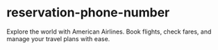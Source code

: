 # reservation-phone-number
Explore the world with American Airlines. Book flights, check fares, and manage your travel plans with ease.
